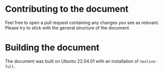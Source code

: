 # Contributing to the document

Feel free to open a pull request containing any changes you see as relevant. Please try to stick with the general structure of the document.

# Building the document

The document was built on Ubuntu 22.04.01 with an installation of ``texlive-full``.